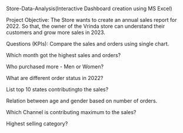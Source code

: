 Store-Data-Analysis(Interactive Dashboard creation using MS Excel)

Project Objective:
The Store wants to create an annual sales report for 2022. So that, the owner of the Vrinda store can understand their customers and grow more sales in 2023.

Questions (KPIs):
Compare the sales and orders using single chart.

Which month got the highest sales and orders?

Who purchased more - Men or Women?

What are different order status in 2022?

List top 10 states contributingto the sales?

Relation between age and gender based on number of orders.

Which Channel is contributing maximum to the sales?

Highest selling category?


